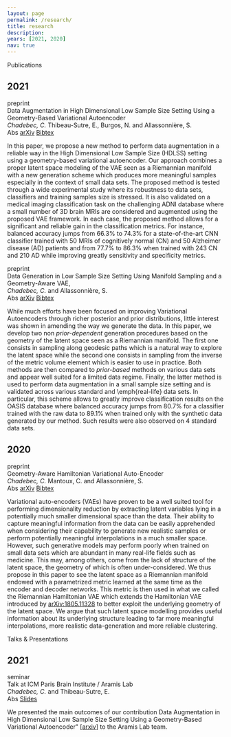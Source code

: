 ```yaml
---
layout: page
permalink: /research/
title: research
description:
years: [2021, 2020]
nav: true
---
```


<div class="section_title">Publications</div>

<div class="publications">

  
  <!-- #2021 -->
  <h2 class="year">2021</h2>

  <!-- DA HDLSS -->
  <div class="row">
    <div class="col-sm-2 abbr">
      <abbr class="badge badge-info"><a target="_blank">preprint</a></abbr>
    </div>
    <div id="3" class="col-sm-8">
        <div class="title">Data Augmentation in High Dimensional Low Sample Size  Setting Using a Geometry-Based Variational Autoencoder</div>
        <div class="author">
          <em>Chadebec, C.</em> Thibeau-Sutre, E., Burgos, N. and Allassonnière, S.
        </div>
      <div class="links">
        <a class="abstract btn btn-sm z-depth-0" role="button">
        Abs
        </a>
        <a href="http://arxiv.org/abs/{{ 2105.00026 }}" class="btn btn-sm z-depth-0"   role="button" target="_blank">arXiv</a>
        <a href="{{'/assets/bibtex/chadebec_data_2021.bib' | relative_url }}"   class="btn btn-sm z-depth-0" role="button" target="_blank">Bibtex</a>
      </div>
      <div class="abstract hidden">
        <p>
          In this paper, we propose a new method to perform data augmentation in a reliable way in the High Dimensional Low Sample Size (HDLSS) setting using a geometry-based variational autoencoder. Our approach combines a proper latent space modeling of the VAE seen as a Riemannian manifold with a new generation scheme which produces more meaningful samples especially in the context of small data sets. The proposed method is tested through a wide experimental study where its robustness to data sets, classifiers and training samples size is stressed. It is also validated on a medical imaging classification task on the challenging ADNI database where a small number of 3D brain MRIs are considered and augmented using the proposed VAE framework. In each case, the proposed method allows for a significant and reliable gain in the classification metrics. For instance, balanced accuracy jumps from 66.3% to 74.3% for a state-of-the-art CNN classifier trained with 50 MRIs of cognitively normal (CN) and 50 Alzheimer disease (AD) patients and from 77.7% to 86.3% when trained with 243 CN and 210 AD while improving greatly sensitivity and specificity metrics.
          </p>
      </div>
    </div>
  </div>


   <!-- DA DALI -->
  <div class="row">
    <div class="col-sm-2 abbr">
      <abbr class="badge badge-info"><a target="_blank">preprint</a></abbr>
    </div>
    <div id="3" class="col-sm-8">
        <div class="title">Data Generation in Low Sample Size Setting Using Manifold Sampling and a Geometry-Aware VAE,</div>
        <div class="author">
          <em>Chadebec, C.</em> and Allassonnière, S.
        </div>
      <div class="links">
        <a class="abstract btn btn-sm z-depth-0" role="button">
        Abs
        </a>
        <a href="http://arxiv.org/abs/{{ 2103.13751 }}" class="btn btn-sm z-depth-0"   role="button" target="_blank">arXiv</a>
        <a href="{{'/assets/bibtex/chadebec_data_gen_2021.bib' | relative_url }}"   class="btn btn-sm z-depth-0" role="button" target="_blank">Bibtex</a>
      </div>
      <div class="abstract hidden">
        <p>
          While much efforts have been focused on improving Variational Autoencoders through richer posterior and prior distributions, little interest was shown in amending the way we generate the data. In this paper, we develop two non <em>prior-dependent</em> generation procedures based on the geometry of the latent space seen as a Riemannian manifold. The first one consists in sampling along geodesic paths which is a natural way to explore the latent space while the second one consists in sampling from the inverse of the metric volume element which is easier to use in practice. Both methods are then compared to <em>prior-based</em> methods on various data sets and appear well suited for a limited data regime. Finally, the latter method is used to perform data augmentation in a small sample size setting and is validated across various standard and \emph{real-life} data sets. In particular, this scheme allows to greatly improve classification results on the OASIS database where balanced accuracy jumps from 80.7% for a classifier trained with the raw data to 89.1% when trained only with the synthetic data generated by our method. Such results were also observed on 4 standard data sets.
        </p>
      </div>
    </div>
  </div>


  <!-- #202 -->
  <h2 class="year">2020</h2>

  <!-- DA HDLSS -->
  <div class="row">
    <div class="col-sm-2 abbr">
      <abbr class="badge badge-info"><a target="_blank">preprint</a></abbr>
    </div>
    <div id="3" class="col-sm-8">
        <div class="title">Geometry-Aware Hamiltonian Variational Auto-Encoder</div>
        <div class="author">
          <em>Chadebec, C.</em> Mantoux, C. and Allassonnière, S.
        </div>
      <div class="links">
        <a class="abstract btn btn-sm z-depth-0" role="button">
        Abs
        </a>
        <a href="http://arxiv.org/abs/{{ 2010.11518 }}" class="btn btn-sm z-depth-0"   role="button" target="_blank">arXiv</a>
        <a href="{{'/assets/bibtex/chadebec_geometry-aware_2020.bib' | relative_url }}"   class="btn btn-sm z-depth-0" role="button" target="_blank">Bibtex</a>
      </div>
      <div class="abstract hidden">
        <p>
          Variational auto-encoders (VAEs) have proven to be a well suited tool for performing dimensionality reduction by extracting latent variables lying in a potentially much smaller dimensional space than the data. Their ability to capture meaningful information from the data can be easily apprehended when considering their capability to generate new realistic samples or perform potentially meaningful interpolations in a much smaller space. However, such generative models may perform poorly when trained on small data sets which are abundant in many real-life fields such as medicine. This may, among others, come from the lack of structure of the latent space, the geometry of which is often under-considered. We thus propose in this paper to see the latent space as a Riemannian manifold endowed with a parametrized metric learned at the same time as the encoder and decoder networks. This metric is then used in what we called the Riemannian Hamiltonian VAE which extends the Hamiltonian VAE introduced by <a href="http://arxiv.org/abs/1805.11328">arXiv:1805.11328</a> to better exploit the underlying geometry of the latent space. We argue that such latent space modelling provides useful information about its underlying structure leading to far more meaningful interpolations, more realistic data-generation and more reliable clustering. 
          </p>
      </div>
    </div>
  </div>
</div>


<div class="section_title">Talks & Presentations</div>

<div class="publications">

  
  <!-- #2021 -->
  <h2 class="year">2021</h2>

  <!-- ICM / ARAMIS -->
  <div class="row">
    <div class="col-sm-2 abbr">
      <abbr class="badge badge-default"><a target="_blank">seminar</a></abbr>
    </div>
    <div id="3" class="col-sm-8">
        <div class="title">Talk at ICM Paris Brain Institute / Aramis Lab  </div>
        <div class="author">
          <em>Chadebec, C.</em> and Thibeau-Sutre, E.
        </div>
      <div class="links">
        <a class="abstract btn btn-sm z-depth-0" role="button">
        Abs
        </a>
        <a href="{{'/assets/pdf/Presentation_ICM_28_05_21.pdf' | relative_url }}"   class="btn btn-sm z-depth-0" role="button" target="_blank">Slides</a>
      </div>
      <div class="abstract hidden">
        <p>
          We presented the main outcomes of our contribution Data Augmentation in High Dimensional Low Sample Size  Setting Using a Geometry-Based Variational Autoencoder" [<a href="http://arxiv.org/abs/{{ 2105.00026 }}">arxiv</a>] to the Aramis Lab team.
          </p>
      </div>
    </div>
  </div>
</div>




